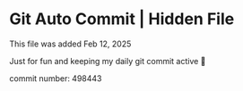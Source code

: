 # Git Auto Commit | Hidden File

This file was added Feb 12, 2025

Just for fun and keeping my daily git commit active 🤪

commit number: 498443
